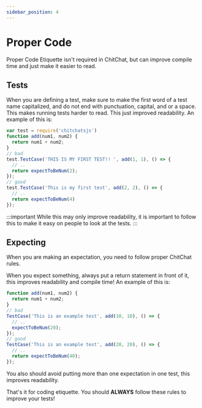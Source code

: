 ```yaml
---
sidebar_position: 4
---
```


# Proper Code

Proper Code Etiquette isn't required in ChitChat, but can improve compile time and just make it easier to read. 

## Tests 

When you are defining a test, make sure to make the first word of a test name capitalized, and do not end with punctuation, capital, and or a space. This makes running tests harder to read. This just improved readability. An example of this is:

``` javascript
var test = require('chitchatsjs')
function add(num1, num2) {
  return num1 + num2;
}
// bad
test.TestCase('THIS IS MY FIRST TEST!! ', add(1, 1), () => {
  // ..
  return expectToBeNum(2);
});
// good 
test.TestCase('This is my first test', add(2, 2), () => {
  // ..
  return expectToBeNum(4)
});
```
:::important
While this may only improve readability, it is important to follow this to make it easy on people to look at the tests.
:::
## Expecting

When you are making an expectation, you need to follow proper ChitChat rules. 

When you expect something, always put a return statement in front of it, this improves readability and compile time! An example of this is:

``` javascript
function add(num1, num2) {
  return num1 + num2;
}
// bad
TestCase('This is an example test', add(10, 10), () => {
  // ..
  expectToBeNum(20);
});
// good 
TestCase('This is an example test', add(20, 20), () => {
  // ..
  return expectToBeNum(40);
});
```
You also should avoid putting more than one expectation in one test, this improves readability. 

That's it for coding etiquette. You should **ALWAYS** follow these rules to improve your tests!

